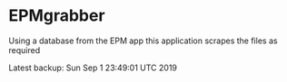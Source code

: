 # EPMgrabber
Using a database from the EPM app this application scrapes the files as required


Latest backup: Sun Sep 1 23:49:01 UTC 2019
